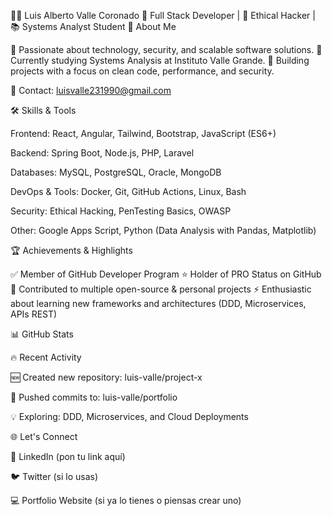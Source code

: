 👨‍💻 Luis Alberto Valle Coronado
🚀 Full Stack Developer | 🎯 Ethical Hacker | 📚 Systems Analyst Student
📌 About Me

🔹 Passionate about technology, security, and scalable software solutions.
🔹 Currently studying Systems Analysis at Instituto Valle Grande.
🔹 Building projects with a focus on clean code, performance, and security.

📧 Contact: luisvalle231990@gmail.com

🛠 Skills & Tools

Frontend: React, Angular, Tailwind, Bootstrap, JavaScript (ES6+)

Backend: Spring Boot, Node.js, PHP, Laravel

Databases: MySQL, PostgreSQL, Oracle, MongoDB

DevOps & Tools: Docker, Git, GitHub Actions, Linux, Bash

Security: Ethical Hacking, PenTesting Basics, OWASP

Other: Google Apps Script, Python (Data Analysis with Pandas, Matplotlib)

🏆 Achievements & Highlights

✅ Member of GitHub Developer Program
⭐ Holder of PRO Status on GitHub
📂 Contributed to multiple open-source & personal projects
⚡ Enthusiastic about learning new frameworks and architectures (DDD, Microservices, APIs REST)

📊 GitHub Stats

🔥 Recent Activity

🆕 Created new repository: luis-valle/project-x

🔧 Pushed commits to: luis-valle/portfolio

💡 Exploring: DDD, Microservices, and Cloud Deployments

🌐 Let's Connect

💼 LinkedIn
 (pon tu link aquí)

🐦 Twitter
 (si lo usas)

💻 Portfolio Website
 (si ya lo tienes o piensas crear uno)
